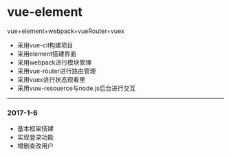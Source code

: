# vue-element
vue+element+webpack+vueRouter+vuex

* 采用vue-cil构建项目
* 采用element搭建界面
* 采用webpack进行模块管理
* 采用vue-router进行路由管理
* 采用vuex进行状态观看里
* 采用vuw-resouerce与node.js后台进行交互

--------------------------------------
### 2017-1-6
* 基本框架搭建
* 实现登录功能
* 增删查改用户